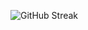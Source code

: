 ![GitHub Streak](https://streakstats-c54wncqw4-r4yv3nerds-projects.vercel.app?user=R4YV3Nerd&theme=blue-navy&hide_border=true&border_radius=4&short_numbers=true)

